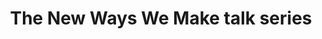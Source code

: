 ---
published: true
title: The New Ways We Make talk series
layout:
permalink: 
category: banner-homepage
slug: thenewwayswemake-1
link: /events/thenewwayswemake-1/
caption:
  display: false
  description: Event, March 2015
  credits: 
motto:
  display: false
responsive: true
---